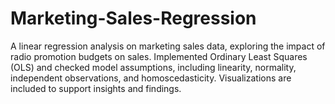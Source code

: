 # Marketing-Sales-Regression
A linear regression analysis on marketing sales data, exploring the impact of radio promotion budgets on sales. Implemented Ordinary Least Squares (OLS) and checked model assumptions, including linearity, normality, independent observations, and homoscedasticity. Visualizations are included to support insights and findings.
